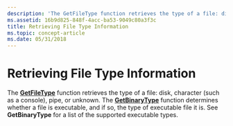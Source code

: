 ```yaml
---
description: 'The GetFileType function retrieves the type of a file: disk, character (such as a console), pipe, or unknown.'
ms.assetid: 16b9d825-848f-4acc-ba53-9049c80a3f3c
title: Retrieving File Type Information
ms.topic: concept-article
ms.date: 05/31/2018
---
```


# Retrieving File Type Information

The [**GetFileType**](/windows/desktop/api/FileAPI/nf-fileapi-getfiletype) function retrieves the type of a file: disk, character (such as a console), pipe, or unknown. The [**GetBinaryType**](/windows/desktop/api/WinBase/nf-winbase-getbinarytypea) function determines whether a file is executable, and if so, the type of executable file it is. See **GetBinaryType** for a list of the supported executable types.

 

 



